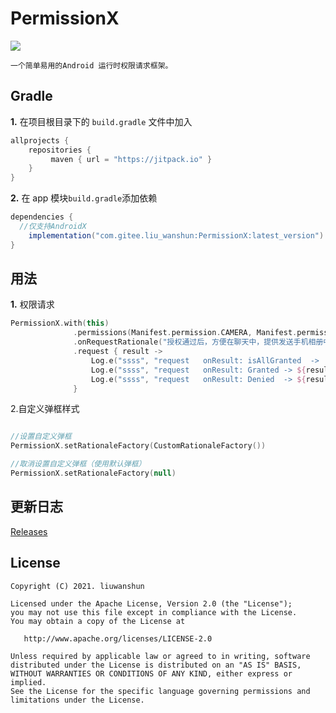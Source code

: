 # PermissionX

[![](https://jitpack.io/v/com.gitee.liu_wanshun/PermissionX.svg)](https://jitpack.io/#com.gitee.liu_wanshun/PermissionX)

	一个简单易用的Android 运行时权限请求框架。

## Gradle

**1.** 在项目根目录下的 `build.gradle` 文件中加入

```groovy
allprojects {
	repositories {
		 maven { url = "https://jitpack.io" }
	}
}
```

**2.** 在 app 模块`build.gradle`添加依赖

```groovy
dependencies {
  //仅支持AndroidX
    implementation("com.gitee.liu_wanshun:PermissionX:latest_version")
}
```

## 用法

**1.** 权限请求

  ```kotlin
 PermissionX.with(this)
                .permissions(Manifest.permission.CAMERA, Manifest.permission.READ_EXTERNAL_STORAGE)
                .onRequestRationale("授权通过后，方便在聊天中，提供发送手机相册中的媒体内容给对方的能力")
                .request { result ->
                    Log.e("ssss", "request   onResult: isAllGranted  ->  ${result.isAllGranted}")
                    Log.e("ssss", "request   onResult: Granted -> ${result.getGrantedList()}")
                    Log.e("ssss", "request   onResult: Denied  -> ${result.getDeniedList()}")
                }
  ```

2.自定义弹框样式

```kotlin

//设置自定义弹框
PermissionX.setRationaleFactory(CustomRationaleFactory())

//取消设置自定义弹框（使用默认弹框）
PermissionX.setRationaleFactory(null)
```

## 更新日志

[Releases](https://gitee.com/liu_wanshun/PermissionX/releases)

## License

```
Copyright (C) 2021. liuwanshun

Licensed under the Apache License, Version 2.0 (the "License");
you may not use this file except in compliance with the License.
You may obtain a copy of the License at

   http://www.apache.org/licenses/LICENSE-2.0

Unless required by applicable law or agreed to in writing, software
distributed under the License is distributed on an "AS IS" BASIS,
WITHOUT WARRANTIES OR CONDITIONS OF ANY KIND, either express or implied.
See the License for the specific language governing permissions and
limitations under the License.
```
